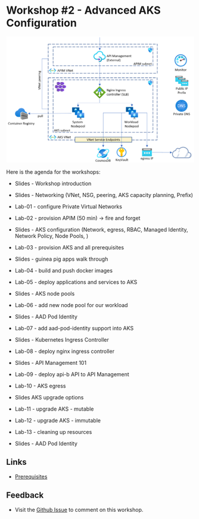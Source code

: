 # Workshop #2 - Advanced AKS Configuration

![logo](images/logo.png)



Here is the agenda for the workshops:
 
 * Slides - Workshop introduction
 * Slides - Networking (VNet, NSG, peering, AKS capacity planning, Prefix)
 * Lab-01 - configure Private Virtual Networks
 * Lab-02 - provision APIM (50 min) -> fire and forget
 * Slides - AKS configuration (Network, egress, RBAC, Managed Identity, Network Policy, Node Pools, )  
 * Lab-03 - provision AKS and all prerequisites
 * Slides - guinea pig apps walk through
 * Lab-04 - build and push docker images
 * Lab-05 - deploy applications and services to AKS
 * Slides - AKS node pools
 * Lab-06 - add new node pool for our workload
 * Slides - AAD Pod Identity
 * Lab-07 - add aad-pod-identity support into AKS 
 * Slides - Kubernetes Ingress Controller
 * Lab-08 - deploy nginx ingress controller
 * Slides - API Management 101 
 * Lab-09 - deploy api-b API to API Management
 * Lab-10 - AKS egress 
 * Slides AKS upgrade options
 * Lab-11 - upgrade AKS - mutable
 * Lab-12 - upgrade AKS - immutable
 * Lab-13 - cleaning up resources

 
 * Slides - AAD Pod Identity

## Links

* [Prerequisites](prerequisites.md)

## Feedback

* Visit the [Github Issue](https://github.com/evgenyb/aks-workshops/issues/11) to comment on this workshop. 